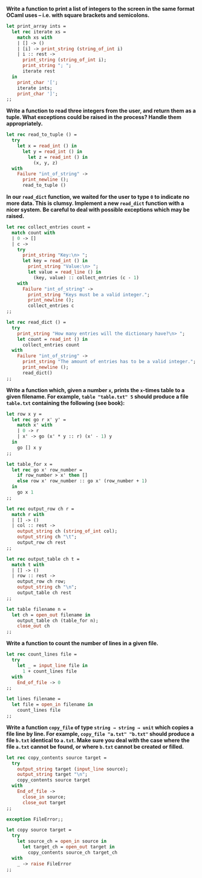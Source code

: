 **Write a function to print a list of integers to the screen in the same format
OCaml uses – i.e. with square brackets and semicolons.**

```ocaml
let print_array ints =
  let rec iterate xs =
    match xs with
    | [] -> ()
    | [i] -> print_string (string_of_int i)
    | i :: rest ->
      print_string (string_of_int i);
      print_string "; ";
      iterate rest
  in
    print_char '[';
    iterate ints;
    print_char ']';
;;
```

**Write a function to read three integers from the user, and return them as a
tuple. What exceptions could be raised in the process? Handle them
appropriately.**

```ocaml
let rec read_to_tuple () =
  try
    let x = read_int () in
      let y = read_int () in
        let z = read_int () in
          (x, y, z)
  with
    Failure "int_of_string" ->
      print_newline ();
      read_to_tuple ()
```

**In our `read_dict` function, we waited for the user to type `0` to indicate no
more data. This is clumsy. Implement a new `read_dict` function with a nicer
system. Be careful to deal with possible exceptions which may be raised.**

```ocaml
let rec collect_entries count =
  match count with
  | 0 -> []
  | c ->
    try
      print_string "Key:\n> ";
      let key = read_int () in
        print_string "Value:\n> ";
        let value = read_line () in
          (key, value) :: collect_entries (c - 1)
    with
      Failure "int_of_string" ->
        print_string "Keys must be a valid integer.";
        print_newline ();
        collect_entries c
;;

let rec read_dict () =
  try
    print_string "How many entries will the dictionary have?\n> ";
    let count = read_int () in
      collect_entries count
  with
    Failure "int_of_string" ->
      print_string "The amount of entries has to be a valid integer.";
      print_newline ();
      read_dict()
;;
```

**Write a function which, given a number `x`, prints the `x`-times table to a
given filename. For example, `table "table.txt" 5` should produce a file
`table.txt` containing the following (see book):**

```ocaml
let row x y =
  let rec go r x' y' =
    match x' with
    | 0 -> r
    | x' -> go (x' * y :: r) (x' - 1) y
  in
    go [] x y
;;

let table_for x =
  let rec go x' row_number =
    if row_number > x' then []
    else row x' row_number :: go x' (row_number + 1)
  in
    go x 1
;;

let rec output_row ch r =
  match r with
  | [] -> ()
  | col :: rest ->
    output_string ch (string_of_int col);
    output_string ch "\t";
    output_row ch rest
;;

let rec output_table ch t =
  match t with
  | [] -> ()
  | row :: rest ->
    output_row ch row;
    output_string ch "\n";
    output_table ch rest
;;

let table filename n =
  let ch = open_out filename in
    output_table ch (table_for n);
    close_out ch
;;
```

**Write a function to count the number of lines in a given file.**

```ocaml
let rec count_lines file =
  try
    let _ = input_line file in
      1 + count_lines file
  with
    End_of_file -> 0
;;

let lines filename =
  let file = open_in filename in
    count_lines file
;;
```

**Write a function `copy_file` of type `string → string → unit` which copies a
file line by line. For example, `copy_file "a.txt" "b.txt"` should produce a
file `b.txt` identical to `a.txt`. Make sure you deal with the case where the
file `a.txt` cannot be found, or where `b.txt` cannot be created or filled.**

```ocaml
let rec copy_contents source target =
  try
    output_string target (input_line source);
    output_string target "\n";
    copy_contents source target
  with
    End_of_file ->
      close_in source;
      close_out target
;;

exception FileError;;

let copy source target =
  try
    let source_ch = open_in source in
      let target_ch = open_out target in
        copy_contents source_ch target_ch
  with
    _ -> raise FileError
;;
```

